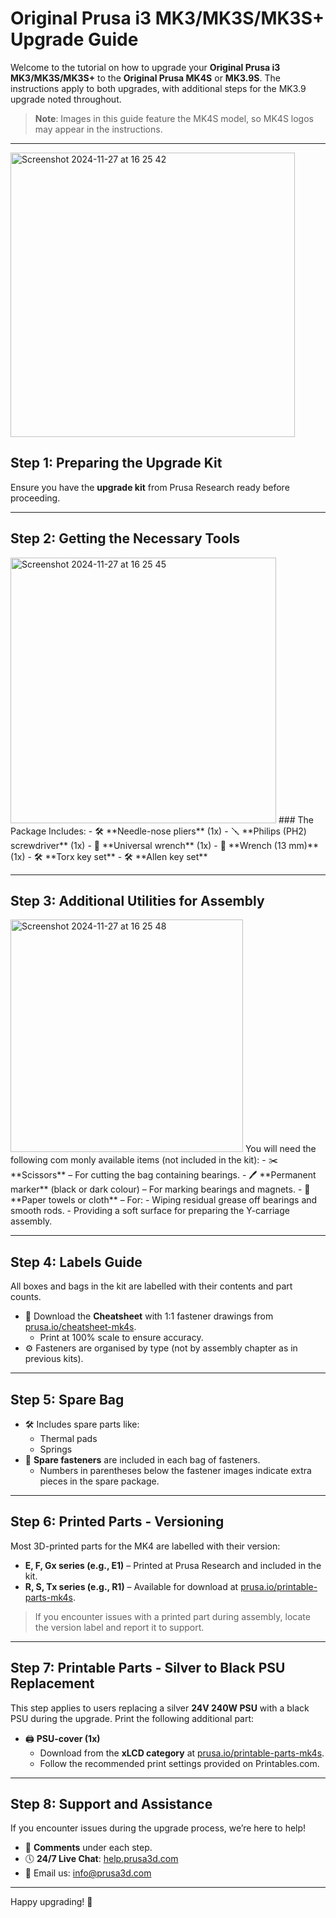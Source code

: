 # Original Prusa i3 MK3/MK3S/MK3S+ Upgrade Guide

Welcome to the tutorial on how to upgrade your **Original Prusa i3 MK3/MK3S/MK3S+** to the **Original Prusa MK4S** or **MK3.9S**. The instructions apply to both upgrades, with additional steps for the MK3.9 upgrade noted throughout.

> **Note**: Images in this guide feature the MK4S model, so MK4S logos may appear in the instructions.

---
<img width="455" alt="Screenshot 2024-11-27 at 16 25 42" src="https://github.com/user-attachments/assets/9d41a012-68a9-4bac-8a28-c43de8c87e04">

## **Step 1: Preparing the Upgrade Kit**
Ensure you have the **upgrade kit** from Prusa Research ready before proceeding.

---

## **Step 2: Getting the Necessary Tools**
<img width="425" alt="Screenshot 2024-11-27 at 16 25 45" src="https://github.com/user-attachments/assets/fa2117b9-05ee-41b7-b074-b04d9c812568">
### The Package Includes:
- 🛠 **Needle-nose pliers** (1x)
- 🪛 **Philips (PH2) screwdriver** (1x)
- 🔧 **Universal wrench** (1x)
- 🔧 **Wrench (13 mm)** (1x)
- 🛠 **Torx key set**
- 🛠 **Allen key set**

---

## **Step 3: Additional Utilities for Assembly**
<img width="372" alt="Screenshot 2024-11-27 at 16 25 48" src="https://github.com/user-attachments/assets/70fcc217-548e-44a6-aad4-839b6d690b0c">
You will need the following com
monly available items (not included in the kit):
- ✂️ **Scissors** – For cutting the bag containing bearings.
- 🖊 **Permanent marker** (black or dark colour) – For marking bearings and magnets.
- 🧻 **Paper towels or cloth** – For:
  - Wiping residual grease off bearings and smooth rods.
  - Providing a soft surface for preparing the Y-carriage assembly.

---

## **Step 4: Labels Guide**

All boxes and bags in the kit are labelled with their contents and part counts.

- 📄 Download the **Cheatsheet** with 1:1 fastener drawings from [prusa.io/cheatsheet-mk4s](https://prusa.io/cheatsheet-mk4s). 
  - Print at 100% scale to ensure accuracy.
- ⚙️ Fasteners are organised by type (not by assembly chapter as in previous kits).

---

## **Step 5: Spare Bag**
- 🛠 Includes spare parts like:
  - Thermal pads
  - Springs
- 🔩 **Spare fasteners** are included in each bag of fasteners.
  - Numbers in parentheses below the fastener images indicate extra pieces in the spare package.

---

## **Step 6: Printed Parts - Versioning**
Most 3D-printed parts for the MK4 are labelled with their version:

- **E, F, Gx series (e.g., E1)** – Printed at Prusa Research and included in the kit.
- **R, S, Tx series (e.g., R1)** – Available for download at [prusa.io/printable-parts-mk4s](https://prusa.io/printable-parts-mk4s).

> If you encounter issues with a printed part during assembly, locate the version label and report it to support.

---

## **Step 7: Printable Parts - Silver to Black PSU Replacement**
This step applies to users replacing a silver **24V 240W PSU** with a black PSU during the upgrade. Print the following additional part:

- 🖨 **PSU-cover (1x)**
  - Download from the **xLCD category** at [prusa.io/printable-parts-mk4s](https://prusa.io/printable-parts-mk4s).
  - Follow the recommended print settings provided on Printables.com.

---

## **Step 8: Support and Assistance**
If you encounter issues during the upgrade process, we’re here to help!

- 💬 **Comments** under each step.
- 🕔 **24/7 Live Chat**: [help.prusa3d.com](https://help.prusa3d.com)
- 📧 Email us: [info@prusa3d.com](mailto:info@prusa3d.com)

---

Happy upgrading! 🚀
